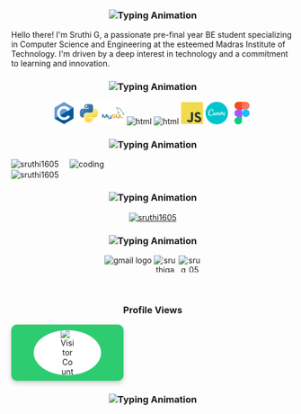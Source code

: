 <h3 align="center">
    <img src="https://readme-typing-svg.herokuapp.com/?font=Researcher&size=30&center=true&vCenter=true&width=500&height=100&color=08CBC0&duration=3000&lines=About+me;About+me;About+me;About+me;About+me;" alt="Typing Animation" />
</h3>
Hello there! I'm Sruthi G, a passionate pre-final year BE student specializing in Computer Science and Engineering at the esteemed Madras Institute of Technology. I'm driven by a deep interest in technology and a commitment to learning and innovation.

 
<h3 align="center">
    <img src="https://readme-typing-svg.herokuapp.com/?font=Researcher&size=30&center=true&vCenter=true&width=500&height=100&color=08CBC0&duration=3000&lines=Languages+and+Tools;Languages+and+Tools;Languages+and+Tools;Languages+and+Tools;" alt="Typing Animation" />
</h3>

<p align="center">
  <img src="https://raw.githubusercontent.com/devicons/devicon/master/icons/c/c-original.svg" alt="c" width="40" height="40">
  <img src="https://raw.githubusercontent.com/devicons/devicon/master/icons/python/python-original.svg" alt="python" width="40" height="40">
  <img src="https://raw.githubusercontent.com/devicons/devicon/master/icons/mysql/mysql-original-wordmark.svg" alt="mysql" width="40" height="40">
  
  <img src="https://img.icons8.com/?size=100&id=20909&format=png&color=000000" alt="html" width="40" height="40">
  <img src="https://img.icons8.com/?size=100&id=21278&format=png&color=000000" alt="html" width="40" height="40">
  <img src="https://raw.githubusercontent.com/devicons/devicon/master/icons/javascript/javascript-original.svg" alt="javascript" width="40" height="40">
  <img src="https://raw.githubusercontent.com/devicons/devicon/master/icons/canva/canva-original.svg" alt="Canva" width="40" height="40">
  <img src="https://raw.githubusercontent.com/devicons/devicon/master/icons/figma/figma-original.svg" alt="Figma" width="40" height="40">

</p>

 
<h3 align="center">
    <img src="https://readme-typing-svg.herokuapp.com/?font=Researcher&size=30&center=true&vCenter=true&width=500&height=100&color=08CBC0&duration=3000&lines=Statistics;Statistics;Statistics;Statistics;" alt="Typing Animation" />
</h3>
<p>
  <img align="right" alt="coding" width="400" src="https://mir-s3-cdn-cf.behance.net/project_modules/disp/601014116770475.6068beff4640a.gif">
</p>

<p><img align="left" src="https://github-readme-stats.vercel.app/api/top-langs?username=sruthi1605&show_icons=true&locale=en&layout=compact" alt="sruthi1605" /></p>

<p>&nbsp;<img align="center" src="https://github-readme-stats.vercel.app/api?username=sruthi1605&show_icons=true&locale=en" alt="sruthi1605" /></p>


<h3 align="center">
    <img src="https://readme-typing-svg.herokuapp.com/?font=Researcher&size=30&center=true&vCenter=true&width=500&height=100&color=08CBC0&duration=3000&lines=Trophies;Trophies;Trophies;" alt="Typing Animation" />
</h3> 

<p align="center"> <a href="https://github.com/ryo-ma/github-profile-trophy"><img src="https://github-profile-trophy.vercel.app/?username=sruthi1605" alt="sruthi1605" /></a> </p>

<h3 align="center">
    <img src="https://readme-typing-svg.herokuapp.com/?font=Researcher&size=30&center=true&vCenter=true&width=500&height=100&color=08CBC0&duration=3000&lines=Connect+with+me!;Connect+with+me!;Connect+with+me!;" alt="Typing Animation" />
</h3> 
<p align="center">
  <a href="mailto:sruthiganesh05@gmail.com" target="blank" style="display: inline-block;">
    <img align="left" src="https://cdn-icons-png.flaticon.com/128/10829/10829119.png" height="30" alt="gmail logo" />
  </a>
  <a href="https://www.hackerrank.com/sruthiganesh05" target="blank" style="display: inline-block;">
    <img align="left" src="https://raw.githubusercontent.com/rahuldkjain/github-profile-readme-generator/master/src/images/icons/Social/hackerrank.svg" alt="sruthiganesh05" height="30" width="40" />
  </a>
  <a href="https://www.leetcode.com/srug_05" target="blank" style="display: inline-block;">
    <img align="left" src="https://raw.githubusercontent.com/rahuldkjain/github-profile-readme-generator/master/src/images/icons/Social/leet-code.svg" alt="srug_05" height="30" width="40" />
  </a>
</p>

<br>

<h3 align="center">Profile Views</h3>
<div align="center" style="background-color: #2ecc71; width: 200px; height: 100px; border-radius: 10px; display: flex; justify-content: center; align-items: center; box-shadow: 0 4px 8px rgba(0,0,0,0.2); overflow: hidden;">
  <div style="position: relative; width: 120px; height: 80px; overflow: hidden; border-radius: 50%; background-color: #ffffff;">
    <img src="https://profile-counter.glitch.me/sruthi1605/count.svg" alt="Visitor Count" style="width: 20%; height: auto; position: absolute; top: 50%; left: 50%; transform: translate(-50%, -50%);" />
  </div>
</div>


<h3 align="center">
    <img src="https://readme-typing-svg.herokuapp.com/?font=Researcher&size=30&center=true&vCenter=true&width=500&height=70&color=00FFFF&duration=3000&lines=Thanks+for+visiting!;" alt="Typing Animation" />
</h3>


